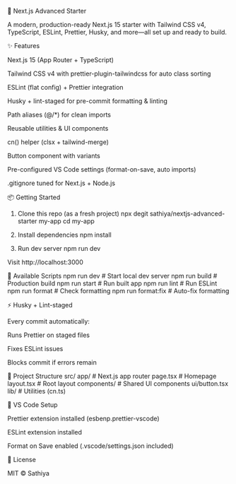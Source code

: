 🚀 Next.js Advanced Starter

A modern, production-ready Next.js 15 starter with Tailwind CSS v4, TypeScript, ESLint, Prettier, Husky, and more—all set up and ready to build.

✨ Features

Next.js 15 (App Router + TypeScript)

Tailwind CSS v4 with prettier-plugin-tailwindcss for auto class sorting

ESLint (flat config) + Prettier integration

Husky + lint-staged for pre-commit formatting & linting

Path aliases (@/\*) for clean imports

Reusable utilities & UI components

cn() helper (clsx + tailwind-merge)

Button component with variants

Pre-configured VS Code settings (format-on-save, auto imports)

.gitignore tuned for Next.js + Node.js

📦 Getting Started

1. Clone this repo (as a fresh project)
   npx degit sathiya/nextjs-advanced-starter my-app
   cd my-app

2. Install dependencies
   npm install

3. Run dev server
   npm run dev

Visit http://localhost:3000

🧹 Available Scripts
npm run dev # Start local dev server
npm run build # Production build
npm run start # Run built app
npm run lint # Run ESLint
npm run format # Check formatting
npm run format:fix # Auto-fix formatting

⚡ Husky + Lint-staged

Every commit automatically:

Runs Prettier on staged files

Fixes ESLint issues

Blocks commit if errors remain

📂 Project Structure
src/
app/ # Next.js app router
page.tsx # Homepage
layout.tsx # Root layout
components/ # Shared UI components
ui/button.tsx
lib/ # Utilities (cn.ts)

🔧 VS Code Setup

Prettier extension installed (esbenp.prettier-vscode)

ESLint extension installed

Format on Save enabled (.vscode/settings.json included)

📝 License

MIT © Sathiya
